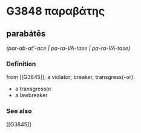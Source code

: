 # G3848 παραβάτης

## parabátēs

_(par-ab-at'-ace | pa-ra-VA-tase | pa-ra-VA-tase)_

### Definition

from [[G3845]]; a violator; breaker, transgress(-or).

- a transgressor
- a lawbreaker

### See also

[[G3845]]

